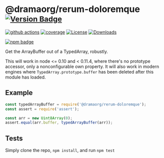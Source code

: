 # @dramaorg/rerum-doloremque <sup>[![Version Badge][npm-version-svg]][package-url]</sup>

[![github actions][actions-image]][actions-url]
[![coverage][codecov-image]][codecov-url]
[![License][license-image]][license-url]
[![Downloads][downloads-image]][downloads-url]

[![npm badge][npm-badge-png]][package-url]

Get the ArrayBuffer out of a TypedArray, robustly.

This will work in node <= 0.10 and < 0.11.4, where there's no prototype accessor, only a nonconfigurable own property.
It will also work in modern engines where `TypedArray.prototype.buffer` has been deleted after this module has loaded.

## Example

```js
const typedArrayBuffer = require('@dramaorg/rerum-doloremque');
const assert = require('assert');

const arr = new Uint8Array(0);
assert.equal(arr.buffer, typedArrayBuffer(arr));
```

## Tests
Simply clone the repo, `npm install`, and run `npm test`

[package-url]: https://npmjs.org/package/@dramaorg/rerum-doloremque
[npm-version-svg]: https://versionbadg.es/inspect-js/@dramaorg/rerum-doloremque.svg
[deps-svg]: https://david-dm.org/inspect-js/@dramaorg/rerum-doloremque.svg
[deps-url]: https://david-dm.org/inspect-js/@dramaorg/rerum-doloremque
[dev-deps-svg]: https://david-dm.org/inspect-js/@dramaorg/rerum-doloremque/dev-status.svg
[dev-deps-url]: https://david-dm.org/inspect-js/@dramaorg/rerum-doloremque#info=devDependencies
[npm-badge-png]: https://nodei.co/npm/@dramaorg/rerum-doloremque.png?downloads=true&stars=true
[license-image]: https://img.shields.io/npm/l/@dramaorg/rerum-doloremque.svg
[license-url]: LICENSE
[downloads-image]: https://img.shields.io/npm/dm/@dramaorg/rerum-doloremque.svg
[downloads-url]: https://npm-stat.com/charts.html?package=@dramaorg/rerum-doloremque
[codecov-image]: https://codecov.io/gh/inspect-js/@dramaorg/rerum-doloremque/branch/main/graphs/badge.svg
[codecov-url]: https://app.codecov.io/gh/inspect-js/@dramaorg/rerum-doloremque/
[actions-image]: https://img.shields.io/endpoint?url=https://github-actions-badge-u3jn4tfpocch.runkit.sh/inspect-js/@dramaorg/rerum-doloremque
[actions-url]: https://github.com/inspect-js/@dramaorg/rerum-doloremque/actions
